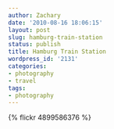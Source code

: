 ```yaml
---
author: Zachary
date: '2010-08-16 18:06:15'
layout: post
slug: hamburg-train-station
status: publish
title: Hamburg Train Station
wordpress_id: '2131'
categories:
- photography
- travel
tags:
- photography
---
```


{% flickr 4899586376 %}

